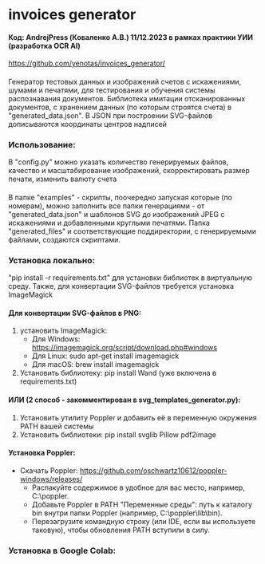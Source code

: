 # invoices generator
#### Код: AndrejPress (Коваленко А.В.) 11/12.2023 в рамках практики УИИ (разработка OCR AI)
https://github.com/yenotas/invoices_generator/
####
Генератор тестовых данных и изображений счетов с искажениями, шумами и печатями, 
для тестирования и обучения системы распознавания документов. 
Библиотека имитации отсканированных документов, с хранением данных 
(по которым строятся счета) в "generated_data.json". 
В JSON при построении SVG-файлов дописываются координаты центров надписей
### Использование:
В "config.py" можно указать количество генерируемых файлов, качество и масштабирование 
изображений, скорректировать размер печати, изменить валюту счета
####
В папке "examples" - скрипты, поочередно запуская которые (по номерам),
можно заполнить все папки генерациями - от "generated_data.json" и шаблонов SVG 
до изображений JPEG с искажениями и добавленными круглыми печатями.
Папка "generated_files" и соответствующие поддиректории, с генерируемыми файлами, 
создаются скриптами.
### Установка локально:
"pip install -r requirements.txt" для установки библиотек в виртуальную среду.
Также, для конвертации SVG-файлов требуется установка ImageMagick

####  Для конвертации SVG-файлов в PNG:
1. установить ImageMagick:
   + Для Windows: https://imagemagick.org/script/download.php#windows
   + Для Linux: sudo apt-get install imagemagick
   + Для macOS: brew install imagemagick
2. Установить библиотеку: pip install Wand (уже включена в requirements.txt)

####  ИЛИ (2 способ - закомментирован в svg_templates_generator.py):
1. Установить утилиту Poppler и добавить её в переменную окружения PATH вашей системы
2. Установить  библиотеки: pip install svglib Pillow pdf2image

#### Установка Poppler:
+ Скачать Poppler: https://github.com/oschwartz10612/poppler-windows/releases/
  + Распакуйте содержимое в удобное для вас место, 
  например, C:\poppler.
  + Добавьте Poppler в PATH "Переменные среды":
  путь к каталогу bin внутри папки Poppler (например, C:\poppler\lib\bin).
  + Перезагрузите командную строку (или IDE, если вы используете таковую), 
  чтобы обновления PATH вступили в силу.

### Установка в Google Colab:

